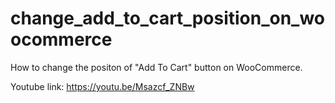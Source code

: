 # change_add_to_cart_position_on_woocommerce
How to change the positon of "Add To Cart" button on WooCommerce.

Youtube link: https://youtu.be/Msazcf_ZNBw

